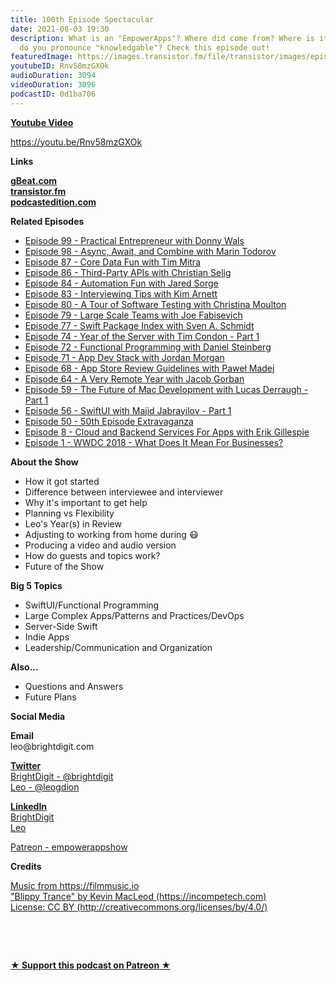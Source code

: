 ```yaml
---
title: 100th Episode Spectacular
date: 2021-08-03 19:30
description: What is an "EmpowerApps"? Where did come from? Where is it going? How
  do you pronounce "knowledgable"? Check this episode out!
featuredImage: https://images.transistor.fm/file/transistor/images/episode/604049/full_1627910462-artwork.jpg
youtubeID: Rnv58mzGXOk
audioDuration: 3094
videoDuration: 3096
podcastID: 0d1ba706
---
```

<p><b><a href="https://youtu.be/Rnv58mzGXOk">Youtube Video</a></b></p><p><a href="https://youtu.be/Rnv58mzGXOk">https://youtu.be/Rnv58mzGXOk</a></p><p><b>Links</b></p><p><a href="https://gbeat.com"><strong>gBeat.com</strong></a><strong><br></strong><a href="http://transistor.fm"><strong>transistor.fm</strong></a><strong><br></strong><a href="https://www.podcastedition.com"><strong>podcastedition.com</strong></a></p><p><b>Related Episodes</b></p><ul>
<li><a href="https://share.transistor.fm/s/c2946999">Episode 99 - Practical Entrepreneur with Donny Wals</a></li>
<li><a href="https://share.transistor.fm/s/f234b424">Episode 98 - Async, Await, and Combine with Marin Todorov</a></li>
<li><a href="https://share.transistor.fm/s/448ffe27">Episode 87 - Core Data Fun with Tim Mitra</a></li>
<li><a href="https://share.transistor.fm/s/ec2c53c2">Episode 86 - Third-Party APIs with Christian Selig</a></li>
<li><a href="https://share.transistor.fm/s/bab83e8a">Episode 84 - Automation Fun with Jared Sorge</a></li>
<li><a href="https://share.transistor.fm/s/38ce32c5">Episode 83 - Interviewing Tips with Kim Arnett</a></li>
<li><a href="https://share.transistor.fm/s/30f5853f">Episode 80 - A Tour of Software Testing with Christina Moulton</a></li>
<li><a href="https://share.transistor.fm/s/f6582b48">Episode 79 - Large Scale Teams with Joe Fabisevich</a></li>
<li><a href="https://share.transistor.fm/s/e6621ded">Episode 77 - Swift Package Index with Sven A. Schmidt</a></li>
<li><a href="https://share.transistor.fm/s/a6728b43">Episode 74 - Year of the Server with Tim Condon - Part 1</a></li>
<li><a href="https://share.transistor.fm/s/b203049d">Episode 72 - Functional Programming with Daniel Steinberg</a></li>
<li><a href="https://share.transistor.fm/s/021d08bc">Episode 71 - App Dev Stack with Jordan Morgan</a></li>
<li><a href="https://share.transistor.fm/s/1decc81f">Episode 68 - App Store Review Guidelines with Paweł Madej</a></li>
<li><a href="https://share.transistor.fm/s/2445da70">Episode 64 - A Very Remote Year with Jacob Gorban</a></li>
<li><a href="https://share.transistor.fm/s/416088a5">Episode 59 - The Future of Mac Development with Lucas Derraugh - Part 1</a></li>
<li><a href="https://share.transistor.fm/s/44dc8297">Episode 56 - SwiftUI with Majid Jabrayilov - Part 1</a></li>
<li><a href="https://share.transistor.fm/s/a1086b72">Episode 50 - 50th Episode Extravaganza</a></li>
<li><a href="https://share.transistor.fm/s/ffcb9fc1">Episode 8 - Cloud and Backend Services For Apps with Erik Gillespie</a></li>
<li><a href="https://share.transistor.fm/s/8108defb">Episode 1 - WWDC 2018 - What Does It Mean For Businesses?</a></li>
</ul><p><b>About the Show</b></p><ul>
<li>How it got started</li>
<li>Difference between interviewee and interviewer</li>
<li>Why it's important to get help</li>
<li>Planning vs Flexibility</li>
<li>Leo's Year(s) in Review</li>
<li>Adjusting to working from home during 😷</li>
<li>Producing a video and audio version</li>
<li>How do guests and topics work?</li>
<li>Future of the Show</li>
</ul><p><b>Big 5 Topics</b></p><ul>
<li>SwiftUI/Functional Programming</li>
<li>Large Complex Apps/Patterns and Practices/DevOps</li>
<li>Server-Side Swift</li>
<li>Indie Apps</li>
<li>Leadership/Communication and Organization</li>
</ul><p><b>Also...</b></p><ul>
<li>Questions and Answers</li>
<li>Future Plans</li>
</ul><p><b>Social Media</b></p><p><strong>Email</strong><br>leo@brightdigit.com</p><p><a href="https://twitter.com/brightdigit"><strong>Twitter </strong><br>BrightDigit - @brightdigit</a><br><a href="https://twitter.com/leogdion">Leo - @leogdion</a></p><p><a href="https://www.linkedin.com/company/bright-digit"><strong>LinkedIn</strong><br>BrightDigit</a><br><a href="https://www.linkedin.com/in/leogdion/">Leo</a></p><p><a href="https://www.patreon.com/empowerappsshow">Patreon - empowerappshow</a></p><p><b>Credits</b></p><p><a href="https://filmmusic.io/">Music from https://filmmusic.io</a><br><a href="https://incompetech.com/">"Blippy Trance" by Kevin MacLeod (https://incompetech.com)</a><br><a href="http://creativecommons.org/licenses/by/4.0/">License: CC BY (http://creativecommons.org/licenses/by/4.0/)</a></p><p><br></p><p><br></p><p><strong><a href="https://www.patreon.com/empowerappsshow" rel="payment" title="★ Support this podcast on Patreon ★">★ Support this podcast on Patreon ★</a></strong></p>
      
